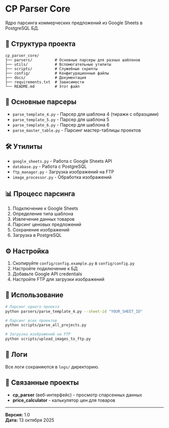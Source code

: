 # CP Parser Core

Ядро парсинга коммерческих предложений из Google Sheets в PostgreSQL БД.

## 📁 Структура проекта

```
cp_parser_core/
├── parsers/          # Основные парсеры для разных шаблонов
├── utils/            # Вспомогательные утилиты
├── scripts/          # Служебные скрипты
├── config/           # Конфигурационные файлы
├── docs/             # Документация
├── requirements.txt  # Зависимости
└── README.md         # Этот файл
```

## 🚀 Основные парсеры

- `parse_template_4.py` - Парсер для шаблона 4 (тиражи с образцами)
- `parse_template_5.py` - Парсер для шаблона 5
- `parse_template_6.py` - Парсер для шаблона 6
- `parse_master_table.py` - Парсинг мастер-таблицы проектов

## 🛠️ Утилиты

- `google_sheets.py` - Работа с Google Sheets API
- `database.py` - Работа с PostgreSQL
- `ftp_manager.py` - Загрузка изображений на FTP
- `image_processor.py` - Обработка изображений

## 📊 Процесс парсинга

1. Подключение к Google Sheets
2. Определение типа шаблона
3. Извлечение данных товаров
4. Парсинг ценовых предложений
5. Сохранение изображений
6. Загрузка в PostgreSQL

## ⚙️ Настройка

1. Скопируйте `config/config.example.py` в `config/config.py`
2. Настройте подключение к БД
3. Добавьте Google API credentials
4. Настройте FTP для загрузки изображений

## 🔧 Использование

```bash
# Парсинг одного проекта
python parsers/parse_template_4.py --sheet-id "YOUR_SHEET_ID"

# Парсинг всех проектов
python scripts/parse_all_projects.py

# Загрузка изображений на FTP
python scripts/upload_images_to_ftp.py
```

## 📝 Логи

Все логи сохраняются в `logs/` директорию.

## 🔗 Связанные проекты

- **cp_parser** (веб-интерфейс) - просмотр спарсенных данных
- **price_calculator** - калькулятор цен для товаров

---

**Версия:** 1.0  
**Дата:** 13 октября 2025
